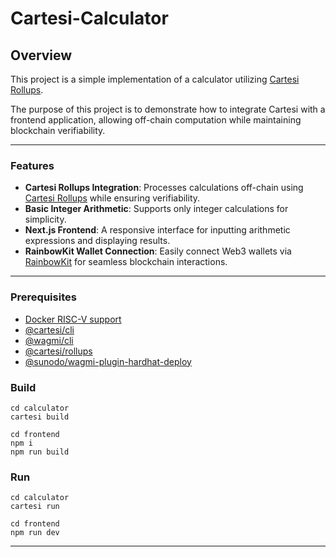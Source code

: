 # Cartesi-Calculator  

## Overview  

This project is a simple implementation of a calculator utilizing [Cartesi Rollups](https://docs.cartesi.io/cartesi-rollups/1.5/).  

The purpose of this project is to demonstrate how to integrate Cartesi with a frontend application, allowing off-chain computation while maintaining blockchain verifiability.  

---

### Features  
- **Cartesi Rollups Integration**: Processes calculations off-chain using [Cartesi Rollups](https://docs.cartesi.io/cartesi-rollups/1.5/) while ensuring verifiability.  
- **Basic Integer Arithmetic**: Supports only integer calculations for simplicity.  
- **Next.js Frontend**: A responsive interface for inputting arithmetic expressions and displaying results.  
- **RainbowKit Wallet Connection**: Easily connect Web3 wallets via [RainbowKit](https://www.rainbowkit.com/) for seamless blockchain interactions.  

---

### Prerequisites 
- [Docker RISC-V support](https://docs.cartesi.io/cartesi-rollups/1.5/quickstart/)
- [@cartesi/cli](https://docs.cartesi.io/cartesi-rollups/1.5/quickstart/)
- [@wagmi/cli](https://wagmi.sh/cli/why)
- [@cartesi/rollups](https://www.npmjs.com/package/@cartesi/rollups)
- [@sunodo/wagmi-plugin-hardhat-deploy](https://www.npmjs.com/package/@sunodo/wagmi-plugin-hardhat-deploy)

### Build

```
cd calculator
cartesi build
```

```
cd frontend
npm i
npm run build
```

### Run

```
cd calculator
cartesi run
```

```
cd frontend
npm run dev
```
---

